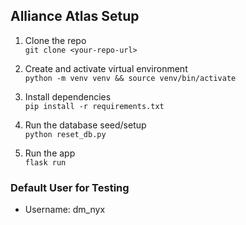 ## Alliance Atlas Setup

1. Clone the repo  
   `git clone <your-repo-url>`

2. Create and activate virtual environment  
   `python -m venv venv && source venv/bin/activate`

3. Install dependencies  
   `pip install -r requirements.txt`

4. Run the database seed/setup  
   `python reset_db.py`

5. Run the app  
   `flask run`

### Default User for Testing
- Username: dm_nyx